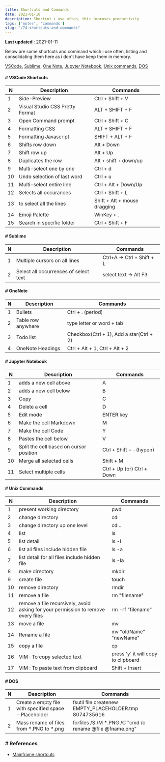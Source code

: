 ```yaml
---
title: Shortcuts and Commands
date: 2021-01-10
description: Shortcut i use often, this improves productivity
tags: ['notes', 'commands']
slug: "/74-shortcuts-and-commands"
---
```


**Last updated** : 2021-01-11 

Below are some shortcuts and command which i use often, listing and consolidating them here as i don't have keep them in memory. 

[VSCode](#vsc), [Sublime](#sublime), [One Note](#onenote), [Jupyter Notebook](#jupyter), [Unix commands](#unix), [DOS](#dos)

<a id="vsc"></a>

#### # VSCode Shortcuts

| N  | Description                         | Commands |
| -- | ----------------------------------- | ---- |
| 1  | Side-Preview | Ctrl + Shift + V |
| 2  | Visual Studio CSS Pretty Format | ALT + SHIFT + F |
| 3  | Open Command prompt | Ctrl + Shift + C |
| 4  | Formatting CSS | ALT + SHIFT + F |
| 5  | Formatting Javascript | SHIFT + ALT + F |
| 6  | Shifts row down | Alt + Down | 
| 7  | Shift row up | Alt + Up | 
| 8  | Duplicates the row | Alt + shift + down/up | 
| 9  | Multi-select one by one | Ctrl + d |
| 10  | Undo selection of last word | Ctrl + u |
| 11  | Multi-select entire line | Ctrl + Alt + Down/Up |
| 12  | Selects all occurances | Ctrl + Shift + L |
| 13  | to select all the lines | Shift + Alt + mouse dragging |
| 14  | Emoji Palette | WinKey + . |
| 15  | Search in specific folder |  Ctrl + Shift + F |

<a id="sublime"></a>    

#### # Sublime    

| N  | Description                         | Commands |
| -- | ----------------------------------- | ---- |
| 1  | Multiple cursors on all lines | Ctrl+A -> Ctrl + Shift + L | 
| 2  | Select all occurrences of select text | select text -> Alt F3 | 

<a id="onenote"></a>    

#### # OneNote

| N  | Description                         | Commands |
| -- | ----------------------------------- | ---- |
| 1  | Bullets |Ctrl + . (period) |
| 2  | Table row anywhere |type letter or word + tab |
| 3  | Todo list | Checkbox(Ctrl + 1), Add a star(Ctrl + 2) |
| 4  | OneNote Headings |Ctrl + Alt + 1, Ctrl + Alt + 2 |

<a id="jupyter"></a>    

#### # Jupyter Notebook 

| N  | Description                         | Commands |
| -- | ----------------------------------- | ---- |
| 1  | adds a new cell above | A |
| 2  | adds a new cell below | B |
| 3  | Copy | C |
| 4  | Delete a cell | D |
| 5  | Edit mode | ENTER key |
| 6  | Make the cell Markdown | M |
| 7  | Make the cell Code | Y |
| 8  | Pastes the cell below | V |
| 9  | Split the cell based on cursor position | Ctrl + Shift + -(hypen) |
| 10 | Merge all selected cells | Shift + M |
| 11 | Select multiple cells | Ctrl + Up (or) Ctrl + Down |


<a id="unix"></a>   

#### # Unix Commands 

| N  | Description                         | Commands |
| -- | ----------------------------------- | ---- |
| 1  | present working directory | pwd |
| 2  | change directory | cd |
| 3  | change directory up one level | cd .. |
| 4  | list | ls |
| 5  | list detail | ls -l |
| 6  | list all files include hidden file | ls -a |
| 7  | list detail for all files include hidden file | ls -la |
| 8  | make directory | mkdir |
| 9  | create file | touch |
| 10 | remove directory | rmdir |
| 11 | remove a file | rm "filename" |
| 12 | remove a file recursively, avoid asking for your permission to remove every files | rm -rf "filename" |
| 13 | move a file | mv |
| 14 | Rename a file | mv "oldName" "newName" |
| 15 | copy a file | cp |
| 16 | VIM : To copy selected text | press 'y' it will copy to clipboard |
| 17 | VIM : To paste text from clipboard | Shift + Insert |

<a id="dos"></a>

#### # DOS 

| N  | Description                         | Commands |
| -- | ----------------------------------- | ---- |
| 1  | Create a empty file with specified space - Placeholder  | fsutil file createnew EMPTY_PLACEHOLDER.tmp 8074735616 |
| 2  | Mass rename of files from *.PNG to *.png  | forfiles /S /M *.PNG /C "cmd /c rename @file @fname.png" |


### # References
* [Mainframe shortcuts](14-little-mainframe-shortcuts)
